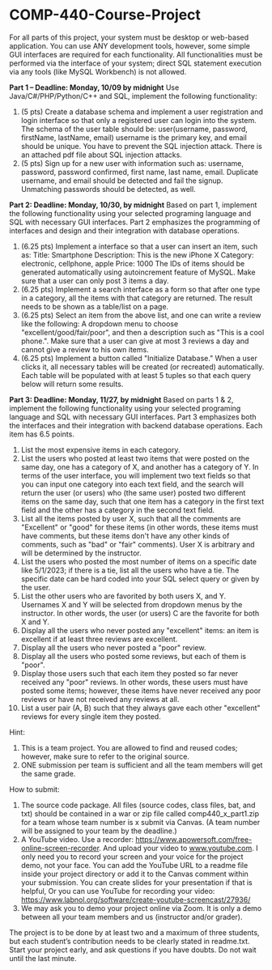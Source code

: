 # COMP-440-Course-Project

For all parts of this project, your system must be desktop or web-based application. You can use
ANY development tools, however, some simple GUI interfaces are required for each functionality.
All functionalities must be performed via the interface of your system; direct SQL statement
execution via any tools (like MySQL Workbench) is not allowed. 

**Part 1 – Deadline: Monday, 10/09 by midnight**
Use Java/C#/PHP/Python/C++ and SQL, implement the following functionality:
1. (5 pts) Create a database schema and implement a user registration and login interface so
that only a registered user can login into the system. The schema of the user table should be:
user(username, password, firstName, lastName, email)
username is the primary key, and email should be unique. You have to prevent the SQL
injection attack. There is an attached pdf file about SQL injection attacks.
2. (5 pts) Sign up for a new user with information such as: username, password, password
confirmed, first name, last name, email. Duplicate username, and email should be detected
and fail the signup. Unmatching passwords should be detected, as well.

**Part 2: Deadline: Monday, 10/30, by midnight**
Based on part 1, implement the following functionality using your selected programing language and
SQL with necessary GUI interfaces. Part 2 emphasizes the programming of interfaces and design and
their integration with database operations.
1. (6.25 pts) Implement a interface so that a user can insert an item, such as:
  Title: Smartphone
  Description: This is the new iPhone X
  Category: electronic, cellphone, apple
  Price: 1000
The IDs of items should be generated automatically using autoincrement feature of MySQL.
Make sure that a user can only post 3 items a day.
2. (6.25 pts) Implement a search interface as a form so that after one type in a category, all the
items with that category are returned. The result needs to be shown as a table/list on a page.
3. (6.25 pts) Select an item from the above list, and one can write a review like the following:
A dropdown menu to choose "excellent/good/fair/poor", and then a description such as "This is a cool phone.".
Make sure that a user can give at most 3 reviews a day and cannot give a review to his own
items.
4. (6.25 pts) Implement a button called "Initialize Database." When a user clicks it, all
necessary tables will be created (or recreated) automatically. Each table will be populated with at
least 5 tuples so that each query below will return some results.

**Part 3: Deadline: Monday, 11/27, by midnight**
Based on parts 1 & 2, implement the following functionality using your selected programing language
and SQL with necessary GUI interfaces. Part 3 emphasizes both the interfaces and their integration
with backend database operations. Each item has 6.5 points.
1. List the most expensive items in each category.
2. List the users who posted at least two items that were posted on the same day, one has a category
of X, and another has a category of Y. In terms of the user interface, you will implement two
text fields so that you can input one category into each text field, and the search will return the
user (or users) who (the same user) posted two different items on the same day, such that one
item has a category in the first text field and the other has a category in the second text field.
3. List all the items posted by user X, such that all the comments are "Excellent" or "good" for
these items (in other words, these items must have comments, but these items don't have any
other kinds of comments, such as "bad" or "fair" comments). User X is arbitrary and will be
determined by the instructor.
4. List the users who posted the most number of items on a specific date like 5/1/2023; if there is
a tie, list all the users who have a tie. The specific date can be hard coded into your SQL select
query or given by the user.
5. List the other users who are favorited by both users X, and Y. Usernames X and Y will be
selected from dropdown menus by the instructor. In other words, the user (or users) C are the
favorite for both X and Y.
6. Display all the users who never posted any "excellent" items: an item is excellent if at least
three reviews are excellent.
7. Display all the users who never posted a "poor" review.
8. Display all the users who posted some reviews, but each of them is "poor".
9. Display those users such that each item they posted so far never received any "poor" reviews.
In other words, these users must have posted some items; however, these items have never
received any poor reviews or have not received any reviews at all.
10. List a user pair (A, B) such that they always gave each other "excellent" reviews for every single
item they posted.

Hint:
1) This is a team project. You are allowed to find and reused codes; however, make sure to
refer to the original source.
2) ONE submission per team is sufficient and all the team members will get the same grade.

How to submit:
1. The source code package. All files (source codes, class files, bat, and txt) should be
contained in a war or zip file called comp440_x_part1.zip for a team whose team number is
x submit via Canvas. (A team number will be assigned to your team by the deadline.)
2. A YouTube video. Use a recorder: https://www.apowersoft.com/free-online-screen-recorder.
And upload your video to www.youtube.com. I only need you to record your screen and
your voice for the project demo, not your face. You can add the YouTube URL to a readme
file inside your project directory or add it to the Canvas comment within your submission.
You can create slides for your presentation if that is helpful, Or you can use YouTube for
recording your video:
https://www.labnol.org/software/create-youtube-screencast/27936/
3. We may ask you to demo your project online via Zoom. It is only a demo between all your
team members and us (instructor and/or grader).

The project is to be done by at least two and a maximum of three students, but each student’s
contribution needs to be clearly stated in readme.txt. Start your project early, and ask questions if
you have doubts. Do not wait until the last minute. 
